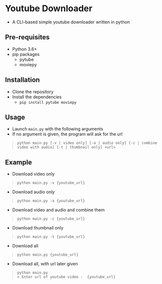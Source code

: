# Youtube Downloader
- A CLI-based simple youtube downloader written in python

## Pre-requisites
- Python 3.6+
- pip packages
  - pytube
  - moviepy

## Installation
- Clone the repository
- Install the dependencies
  - `pip install pytube moviepy`

## Usage
- Launch `main.py` with the following arguments
- If no argument is given, the program will ask for the url
> `python main.py [-v | video only] [-a | audio only] [-c | combine video with audio] [-t | thumbnail only] <url>`

## Example
- Download video only
> `python main.py -v {youtube_url}`

- Download audio only
> `python main.py -a {youtube_url}`

- Download video and audio and combine them
> `python main.py -c {youtube_url}`

- Download thumbnail only
> `python main.py -t {youtube_url}`

- Download all
> `python main.py {youtube_url}`

- Download all, with url later given
> `python main.py`<br>
> `> Enter url of youtube video :  {youtube_url}`